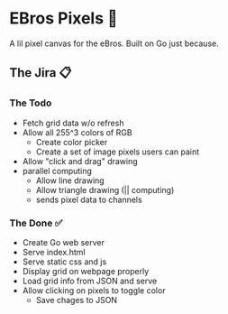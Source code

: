 # EBros Pixels 👾

A lil pixel canvas for the eBros. Built on Go just because.

## The Jira 📋

### The Todo

- Fetch grid data w/o refresh
- Allow all 255^3 colors of RGB
  - Create color picker
  - Create a set of image pixels users can paint
- Allow "click and drag" drawing
- parallel computing
  - Allow line drawing
  - Allow triangle drawing (|| computing)
  - sends pixel data to channels

### The Done ✅

- Create Go web server
- Serve index.html
- Serve static css and js
- Display grid on webpage properly
- Load grid info from JSON and serve
- Allow clicking on pixels to toggle color
  - Save chages to JSON
